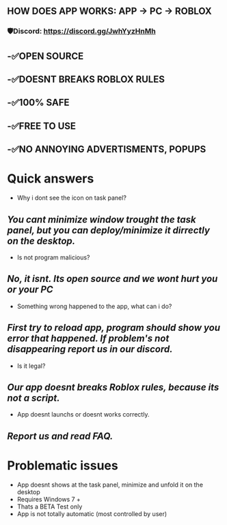## HOW DOES APP WORKS: APP -> PC -> ROBLOX
### 🛡️Discord: https://discord.gg/JwhYyzHnMh

**-✅OPEN SOURCE**
---------------------------
**-✅DOESNT BREAKS ROBLOX RULES**
---------------------------
**-✅100% SAFE**
---------------------------
**-✅FREE TO USE**
---------------------------
**-✅NO ANNOYING ADVERTISMENTS, POPUPS**
---------------------------
# Quick answers
- Why i dont see the icon on task panel?
 
*You cant minimize window trought the task panel, but you can deploy/minimize it dirrectly on the desktop.*
-----------------------------------------------------------------------------------------------------------
- Is not program malicious?

*No, it isnt. Its open source and we wont hurt you or your PC*
-----------------------------------------------------------------------------------------------------------
- Something wrong happened to the app, what can i do?

*First try to reload app, program should show you error that happened. If problem's not disappearing report us in our discord.*
-----------------------------------------------------------------------------------------------------------
- Is it legal?

*Our app doesnt breaks Roblox rules, because its not a script.*
-----------------------------------------------------------------------------------------------------------
- App doesnt launchs or doesnt works correctly.

*Report us and read FAQ.*
---------------------------
# Problematic issues
- App doesnt  shows at the task panel, minimize and unfold it on the desktop
- Requires Windows 7 +
- Thats a BETA Test only
- App is not totally automatic (most controlled by user)
